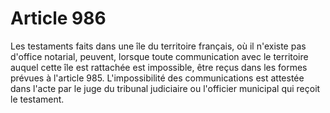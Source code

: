# Article 986

Les testaments faits dans une île du territoire français, où il n'existe pas d'office notarial, peuvent, lorsque toute communication avec le territoire auquel cette île est rattachée est impossible, être reçus dans les formes prévues à l'article 985. L'impossibilité des communications est attestée dans l'acte par le juge du tribunal judiciaire ou l'officier municipal qui reçoit le testament.
